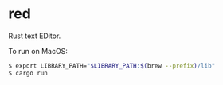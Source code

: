 # red

Rust text EDitor.

To run on MacOS:

```bash
$ export LIBRARY_PATH="$LIBRARY_PATH:$(brew --prefix)/lib"
$ cargo run
```
